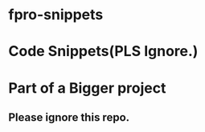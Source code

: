 # fpro-snippets  
# Code Snippets(PLS Ignore.)  
# Part of a Bigger project  
## Please ignore this repo.    

